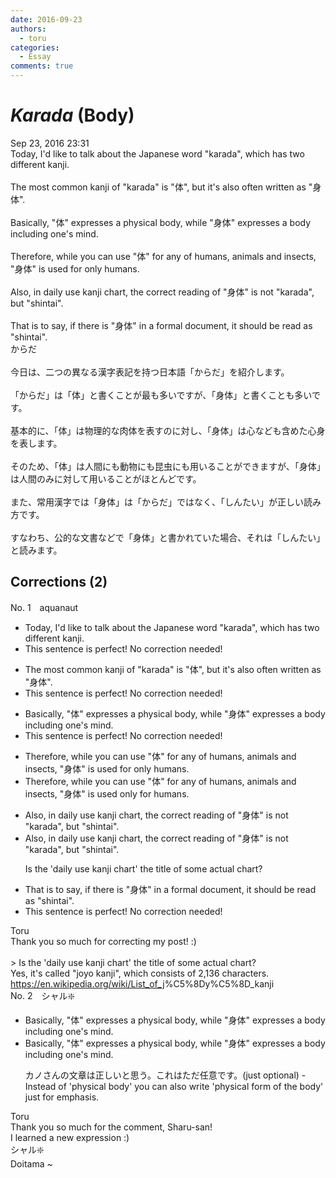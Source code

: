 ```yaml
---
date: 2016-09-23
authors:
  - toru
categories:
  - Essay
comments: true
---
```


# <strong><em>Karada</strong></em> (Body)
<div class="date">Sep 23, 2016 23:31</div>
<div id="post"><div id="body_show_ori">
Today, I'd like to talk about the Japanese word "karada", which has two different kanji.<br/><br/>The most common kanji of "karada" is "体", but it's also often written as "身体".<br/><br/>Basically, "体" expresses a physical body, while "身体" expresses a body including one's mind.<br/><br/>Therefore, while you can use "体" for any of humans, animals and insects, "身体" is used for only humans.<br/><br/>Also, in daily use kanji chart, the correct reading of "身体" is not "karada", but "shintai".<br/><br/>That is to say, if there is "身体" in a formal document, it should be read as "shintai".
</div></div>

<!-- more -->

<div id="post_ja"><div id="body_show_mo">
からだ<br/><br/>今日は、二つの異なる漢字表記を持つ日本語「からだ」を紹介します。<br/><br/>「からだ」は「体」と書くことが最も多いですが、「身体」と書くことも多いです。<br/><br/>基本的に、「体」は物理的な肉体を表すのに対し、「身体」は心なども含めた心身を表します。<br/><br/>そのため、「体」は人間にも動物にも昆虫にも用いることができますが、「身体」は人間のみに対して用いることがほとんどです。<br/><br/>また、常用漢字では「身体」は「からだ」ではなく、「しんたい」が正しい読み方です。<br/><br/>すなわち、公的な文書などで「身体」と書かれていた場合、それは「しんたい」と読みます。
</div></div>

## Corrections (2)
<div id="block"><div class="first_name"> No. 1　<span class="just_name">aquanaut</span></div><div id="block2">
<ul class="correction_field">
<li class="incorrect">Today, I'd like to talk about the Japanese word "karada", which has two different kanji.</li>
<li class="corrected perfect">This sentence is perfect! No correction needed!</li>
</ul>
<ul class="correction_field">
<li class="incorrect">The most common kanji of "karada" is "体", but it's also often written as "身体".</li>
<li class="corrected perfect">This sentence is perfect! No correction needed!</li>
</ul>
<ul class="correction_field">
<li class="incorrect">Basically, "体" expresses a physical body, while "身体" expresses a body including one's mind.</li>
<li class="corrected perfect">This sentence is perfect! No correction needed!</li>
</ul>
<ul class="correction_field">
<li class="incorrect">Therefore, while you can use "体" for any of humans, animals and insects, "身体" is used for only humans.</li>
<li class="corrected correct">
Therefore, while you can use "体" for <span class="sline">any of</span> humans, animals and insects, "身体" is used <span class="f_blue">only for</span> humans.
</li>
</ul>
<ul class="correction_field">
<li class="incorrect">Also, in daily use kanji chart, the correct reading of "身体" is not "karada", but "shintai".</li>
<li class="corrected correct">
Also, in daily use kanji chart, the correct reading of "身体" is not "karada", but "shintai".
<p class="correction_comment">Is the 'daily use kanji chart' the title of some actual chart?</p>
</li>
</ul>
<ul class="correction_field">
<li class="incorrect">That is to say, if there is "身体" in a formal document, it should be read as "shintai".</li>
<li class="corrected perfect">This sentence is perfect! No correction needed!</li>
</ul>
</div><div class="name"><span class="just_name">Toru</span><br>
Thank you so much for correcting my post! :)<br/><br/>&gt; Is the 'daily use kanji chart' the title of some actual chart?<br/>Yes, it's called "joyo kanji", which consists of 2,136 characters.<br/><a href="https://en.wikipedia.org/wiki/List_of_j" target="_blank">https://en.wikipedia.org/wiki/List_of_j</a>%C5%8Dy%C5%8D_kanji
</div>
</div>
<div id="block"><div class="first_name"> No. 2　<span class="just_name">シャル❇️</span></div><div id="block2">
<ul class="correction_field">
<li class="incorrect">Basically, "体" expresses a physical body, while "身体" expresses a body including one's mind.</li>
<li class="corrected correct">
Basically, "体" expresses a physical body, while "身体" expresses a body including one's mind.
<p class="correction_comment">カノさんの文章は正しいと思う。これはただ任意です。(just optional) - Instead of 'physical body' you can also write 'physical form of the body' just for emphasis.</p>
</li>
</ul>
</div><div class="name"><span class="just_name">Toru</span><br>
Thank you so much for the comment, Sharu-san!<br/>I learned a new expression :)
</div>
<div class="name"><span class="just_name">シャル❇️</span><br>
Doitama ~
</div>
</div>
